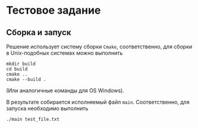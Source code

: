 # Тестовое задание 

## Сборка и запуск

Решение использует систему сборки `Cmake`, соответственно, для сборки в Unix-подобных системах можно выполнить

```
mkdir build
cd build
cmake ..
cmake --build .
```
(Или аналогичные команды для OS Windows).

В результате собирается исполняемый файл `main`.
Соответственно, для запуска необходимо выполнить 

```
./main test_file.txt
```